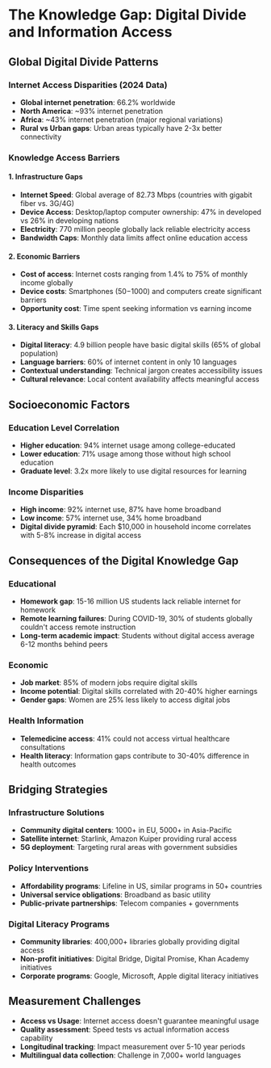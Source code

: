 # The Knowledge Gap: Digital Divide and Information Access

## Global Digital Divide Patterns

### Internet Access Disparities (2024 Data)
- **Global internet penetration**: 66.2% worldwide
- **North America**: ~93% internet penetration
- **Africa**: ~43% internet penetration (major regional variations)
- **Rural vs Urban gaps**: Urban areas typically have 2-3x better connectivity

### Knowledge Access Barriers

#### 1. Infrastructure Gaps
- **Internet Speed**: Global average of 82.73 Mbps (countries with gigabit fiber vs. 3G/4G)
- **Device Access**: Desktop/laptop computer ownership: 47% in developed vs 26% in developing nations
- **Electricity**: 770 million people globally lack reliable electricity access
- **Bandwidth Caps**: Monthly data limits affect online education access

#### 2. Economic Barriers
- **Cost of access**: Internet costs ranging from 1.4% to 75% of monthly income globally
- **Device costs**: Smartphones ($50-$1000) and computers create significant barriers
- **Opportunity cost**: Time spent seeking information vs earning income

#### 3. Literacy and Skills Gaps
- **Digital literacy**: 4.9 billion people have basic digital skills (65% of global population)
- **Language barriers**: 60% of internet content in only 10 languages
- **Contextual understanding**: Technical jargon creates accessibility issues
- **Cultural relevance**: Local content availability affects meaningful access

## Socioeconomic Factors

### Education Level Correlation
- **Higher education**: 94% internet usage among college-educated
- **Lower education**: 71% usage among those without high school education
- **Graduate level**: 3.2x more likely to use digital resources for learning

### Income Disparities
- **High income**: 92% internet use, 87% have home broadband
- **Low income**: 57% internet use, 34% home broadband
- **Digital divide pyramid**: Each $10,000 in household income correlates with 5-8% increase in digital access

## Consequences of the Digital Knowledge Gap

### Educational
- **Homework gap**: 15-16 million US students lack reliable internet for homework
- **Remote learning failures**: During COVID-19, 30% of students globally couldn't access remote instruction
- **Long-term academic impact**: Students without digital access average 6-12 months behind peers

### Economic
- **Job market**: 85% of modern jobs require digital skills
- **Income potential**: Digital skills correlated with 20-40% higher earnings
- **Gender gaps**: Women are 25% less likely to access digital jobs

### Health Information
- **Telemedicine access**: 41% could not access virtual healthcare consultations
- **Health literacy**: Information gaps contribute to 30-40% difference in health outcomes

## Bridging Strategies

### Infrastructure Solutions
- **Community digital centers**: 1000+ in EU, 5000+ in Asia-Pacific
- **Satellite internet**: Starlink, Amazon Kuiper providing rural access
- **5G deployment**: Targeting rural areas with government subsidies

### Policy Interventions
- **Affordability programs**: Lifeline in US, similar programs in 50+ countries
- **Universal service obligations**: Broadband as basic utility
- **Public-private partnerships**: Telecom companies + governments

### Digital Literacy Programs
- **Community libraries**: 400,000+ libraries globally providing digital access
- **Non-profit initiatives**: Digital Bridge, Digital Promise, Khan Academy initiatives
- **Corporate programs**: Google, Microsoft, Apple digital literacy initiatives

## Measurement Challenges
- **Access vs Usage**: Internet access doesn't guarantee meaningful usage
- **Quality assessment**: Speed tests vs actual information access capability
- **Longitudinal tracking**: Impact measurement over 5-10 year periods
- **Multilingual data collection**: Challenge in 7,000+ world languages